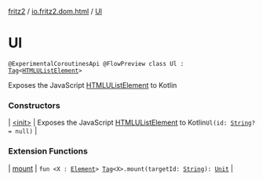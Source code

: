[fritz2](../../index.md) / [io.fritz2.dom.html](../index.md) / [Ul](./index.md)

# Ul

`@ExperimentalCoroutinesApi @FlowPreview class Ul : `[`Tag`](../../io.fritz2.dom/-tag/index.md)`<`[`HTMLUListElement`](https://kotlinlang.org/api/latest/jvm/stdlib/org.w3c.dom/-h-t-m-l-u-list-element/index.html)`>`

Exposes the JavaScript [HTMLUListElement](https://developer.mozilla.org/en/docs/Web/API/HTMLUListElement) to Kotlin

### Constructors

| [&lt;init&gt;](-init-.md) | Exposes the JavaScript [HTMLUListElement](https://developer.mozilla.org/en/docs/Web/API/HTMLUListElement) to Kotlin`Ul(id: `[`String`](https://kotlinlang.org/api/latest/jvm/stdlib/kotlin/-string/index.html)`? = null)` |

### Extension Functions

| [mount](../../io.fritz2.dom/mount.md) | `fun <X : `[`Element`](https://kotlinlang.org/api/latest/jvm/stdlib/org.w3c.dom/-element/index.html)`> `[`Tag`](../../io.fritz2.dom/-tag/index.md)`<X>.mount(targetId: `[`String`](https://kotlinlang.org/api/latest/jvm/stdlib/kotlin/-string/index.html)`): `[`Unit`](https://kotlinlang.org/api/latest/jvm/stdlib/kotlin/-unit/index.html) |

